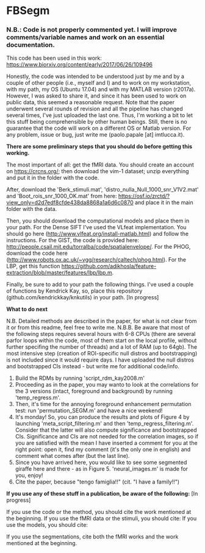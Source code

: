 # FBSegm

### N.B.: Code is not properly commented yet. I will improve comments/variable names and work on an essential documentation.

This code has been used in this work: https://www.biorxiv.org/content/early/2017/06/26/109496

Honestly, the code was intended to be understood just by me and by a couple of other people (i.e., myself and I) and to work on my workstation, with my path, my OS (Ubuntu 17.04) and with my MATLAB version (r2017a). However, I was asked to share it, and since it has been used to work on public data, this seemed a reasonable request. Note that the paper underwent several rounds of revision and all the pipeline has changed several times, I've just uploaded the last one. Thus, I'm working a bit to let this stuff being comprehensible by other human beings. Still, there is no guarantee that the code will work on a different OS or Matlab version. For any problem, issue or bug, just write me (paolo.papale [at] imtlucca.it). 

**There are some preliminary steps that you should do before getting this working.** 

The most important of all: get the fMRI data. You should create an account on https://crcns.org/; then download the vim-1 dataset; unzip everything and put it in the folder with the code.

After, download the 'Berk_stimuli.mat', 'distro_nulla_Null_1000_snr_V1V2.mat' and 'Boot_rois_snr_1000_OK.mat' from here: https://osf.io/zrctd/?view_only=d2d7edf8cfde438da8868a1a6d6c0870 and place it in the main folder with the data. 

Then, you should download the computational models and place them in your path. For the Dense SIFT I've used the VLfeat implementation. You should go here (http://www.vlfeat.org/install-matlab.html) and follow the instructions. For the GIST, the code is provided here: http://people.csail.mit.edu/torralba/code/spatialenvelope/. For the PHOG, download the code here (http://www.robots.ox.ac.uk/~vgg/research/caltech/phog.html). For the LBP, get this function https://github.com/adikhosla/feature-extraction/blob/master/features/lbp/lbp.m.

Finally, be sure to add to your path the following things. I've used a couple of functions by Kendrick Kay, so, place this repository (github.com/kendrickkay/knkutils) in your path. [In progress]

**What to do next** 

N.B. Detailed methods are described in the paper, for what is not clear from it or from this readme, feel free to write me.
N.B.B. Be aware that most of the following steps requires several hours with 6-8 CPUs (there are several parfor loops within the code, most of them start on the local profile, without further specifing the number of threads) and a lot of RAM (up to 64gb). The most intensive step (creation of ROI-specific null distros and bootstrapping) is not included since it would require days. I have uploaded the null distros and bootstrapped CIs instead - but write me for additional code/info. 

1. Build the RDMs by running 'script_rdm_kay2008.m'
2. Proceeding as in the paper, you may wanto to look at the correlations for the 3 versions (intact, foreground and background) by running 'temp_regress.m'.
3. Then, it's time for the annoying foreground enhancement permutation test: run 'permutation_SEGM.m' and have a nice weekend!
4. It's monday! So, you can produce the results and plots of Figure 4 by launching 'meta_script_filtering.m' and then 'temp_regress_filtering.m'. Consider that the latter will also compute significance and bootstrapped CIs. Significance and CIs are not needed for the correlation images, so if you are satisfied with the mean I have inserted a comment for you at the right point: open it, find my comment (it's the only one in english) and comment what comes after (but the last line). 
5. Since you have arrived here, you would like to see some segmented giraffe here and there - as in Figure 5. 'neural_images.m' is made for you, enjoy!
6. Cite the paper, because "tengo famiglia!!" (cit. "I have a family!!") 

**If you use any of these stuff in a publication, be aware of the following:** [In progress]

If you use the code or the method, you should cite the work mentioned at the beginning.
If you use the fMRI data or the stimuli, you should cite: 
If you use the models, you should cite:

If you use the segmentations, cite both the fMRI works and the work mentioned at the beginning.
